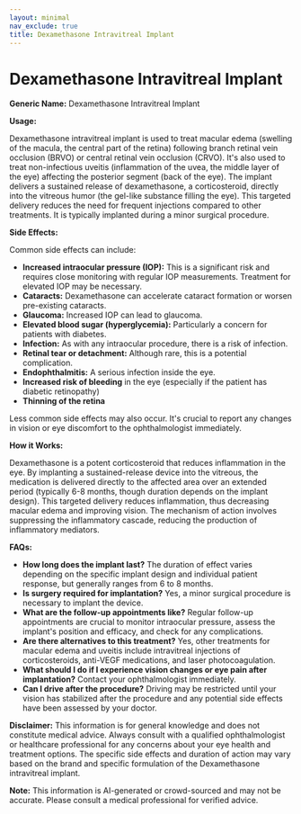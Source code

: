 ```yaml
---
layout: minimal
nav_exclude: true
title: Dexamethasone Intravitreal Implant
---
```


# Dexamethasone Intravitreal Implant

**Generic Name:** Dexamethasone Intravitreal Implant

**Usage:**

Dexamethasone intravitreal implant is used to treat macular edema (swelling of the macula, the central part of the retina) following branch retinal vein occlusion (BRVO) or central retinal vein occlusion (CRVO).  It's also used to treat non-infectious uveitis (inflammation of the uvea, the middle layer of the eye) affecting the posterior segment (back of the eye).  The implant delivers a sustained release of dexamethasone, a corticosteroid, directly into the vitreous humor (the gel-like substance filling the eye).  This targeted delivery reduces the need for frequent injections compared to other treatments.  It is typically implanted during a minor surgical procedure.

**Side Effects:**

Common side effects can include:

* **Increased intraocular pressure (IOP):** This is a significant risk and requires close monitoring with regular IOP measurements.  Treatment for elevated IOP may be necessary.
* **Cataracts:**  Dexamethasone can accelerate cataract formation or worsen pre-existing cataracts.
* **Glaucoma:**  Increased IOP can lead to glaucoma.
* **Elevated blood sugar (hyperglycemia):** Particularly a concern for patients with diabetes.
* **Infection:**  As with any intraocular procedure, there is a risk of infection.
* **Retinal tear or detachment:** Although rare, this is a potential complication.
* **Endophthalmitis:** A serious infection inside the eye.
* **Increased risk of bleeding** in the eye (especially if the patient has diabetic retinopathy)
* **Thinning of the retina**


Less common side effects may also occur.  It's crucial to report any changes in vision or eye discomfort to the ophthalmologist immediately.

**How it Works:**

Dexamethasone is a potent corticosteroid that reduces inflammation in the eye. By implanting a sustained-release device into the vitreous, the medication is delivered directly to the affected area over an extended period (typically 6-8 months, though duration depends on the implant design). This targeted delivery reduces inflammation, thus decreasing macular edema and improving vision.  The mechanism of action involves suppressing the inflammatory cascade, reducing the production of inflammatory mediators.

**FAQs:**

* **How long does the implant last?**  The duration of effect varies depending on the specific implant design and individual patient response, but generally ranges from 6 to 8 months.
* **Is surgery required for implantation?** Yes, a minor surgical procedure is necessary to implant the device.
* **What are the follow-up appointments like?** Regular follow-up appointments are crucial to monitor intraocular pressure, assess the implant's position and efficacy, and check for any complications.
* **Are there alternatives to this treatment?** Yes, other treatments for macular edema and uveitis include intravitreal injections of corticosteroids, anti-VEGF medications, and laser photocoagulation.
* **What should I do if I experience vision changes or eye pain after implantation?** Contact your ophthalmologist immediately.
* **Can I drive after the procedure?** Driving may be restricted until your vision has stabilized after the procedure and any potential side effects have been assessed by your doctor.


**Disclaimer:** This information is for general knowledge and does not constitute medical advice. Always consult with a qualified ophthalmologist or healthcare professional for any concerns about your eye health and treatment options.  The specific side effects and duration of action may vary based on the brand and specific formulation of the Dexamethasone intravitreal implant.


**Note:** This information is AI-generated or crowd-sourced and may not be accurate. Please consult a medical professional for verified advice.